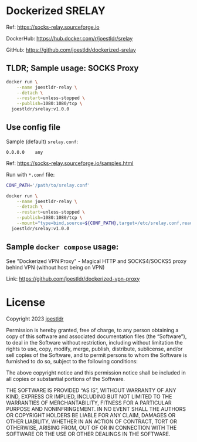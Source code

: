 # Dockerized SRELAY

Ref: https://socks-relay.sourceforge.io

DockerHub: https://hub.docker.com/r/joestldr/srelay

GitHub: https://github.com/joestldr/dockerized-srelay

## TLDR; Sample usage: SOCKS Proxy

```bash
docker run \
    --name joestldr-relay \
    --detach \
    --restart=unless-stopped \
    --publish=1080:1080/tcp \
  joestldr/srelay:v1.0.0
```

## Use config file

Sample (default) `srelay.conf`:
```
0.0.0.0    any
```
Ref: https://socks-relay.sourceforge.io/samples.html

Run with `*.conf` file:
```bash
CONF_PATH='/path/to/srelay.conf'

docker run \
    --name joestldr-relay \
    --detach \
    --restart=unless-stopped \
    --publish=1080:1080/tcp \
    --mount="type=bind,source=${CONF_PATH},target=/etc/srelay.conf,readonly" \
  joestldr/srelay:v1.0.0
```

## Sample `docker compose` usage:

See "Dockerized VPN Proxy" - Magical HTTP and SOCKS4/SOCKS5 proxy behind VPN (without host being on VPN)

Link: https://github.com/joestldr/dockerized-vpn-proxy

# License

Copyright 2023 [joestldr](https://joestldr.com)

Permission is hereby granted, free of charge, to any person obtaining a copy of this software and associated documentation files (the “Software”), to deal in the Software without restriction, including without limitation the rights to use, copy, modify, merge, publish, distribute, sublicense, and/or sell copies of the Software, and to permit persons to whom the Software is furnished to do so, subject to the following conditions:

The above copyright notice and this permission notice shall be included in all copies or substantial portions of the Software.

THE SOFTWARE IS PROVIDED “AS IS”, WITHOUT WARRANTY OF ANY KIND, EXPRESS OR IMPLIED, INCLUDING BUT NOT LIMITED TO THE WARRANTIES OF MERCHANTABILITY, FITNESS FOR A PARTICULAR PURPOSE AND NONINFRINGEMENT. IN NO EVENT SHALL THE AUTHORS OR COPYRIGHT HOLDERS BE LIABLE FOR ANY CLAIM, DAMAGES OR OTHER LIABILITY, WHETHER IN AN ACTION OF CONTRACT, TORT OR OTHERWISE, ARISING FROM, OUT OF OR IN CONNECTION WITH THE SOFTWARE OR THE USE OR OTHER DEALINGS IN THE SOFTWARE.
